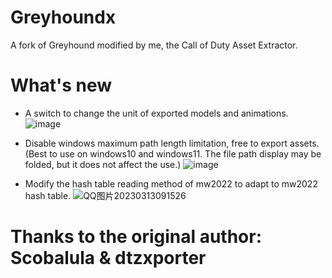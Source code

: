 # Greyhoundx
A fork of Greyhound modified by me, the Call of Duty Asset Extractor.

# What's new
* A switch to change the unit of exported models and animations.
![image](https://user-images.githubusercontent.com/60915288/224821799-70fe9e83-396c-4098-949f-e840553dd816.png)

* Disable windows maximum path length limitation, free to export assets.
(Best to use on windows10 and windows11. The file path display may be folded, but it does not affect the use.)
![image](https://user-images.githubusercontent.com/60915288/224823156-21136d9e-52e4-4ed1-8c26-ddd543801484.png)

* Modify the hash table reading method of mw2022 to adapt to mw2022 hash table.
![QQ图片20230313091526](https://user-images.githubusercontent.com/60915288/224822943-7a2eab12-d130-4e34-bd03-501a5803c79b.png)

# Thanks to the original author: Scobalula & dtzxporter
